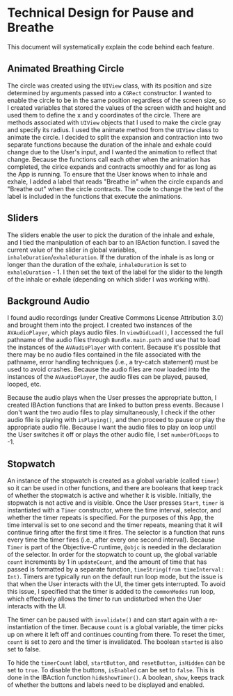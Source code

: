 #  Technical Design for Pause and Breathe

This document will systematically explain the code behind each feature.

##  Animated Breathing Circle

The circle was created using the `UIView` class, with its position and size determined by arguments passed into a `CGRect` constructor. I wanted to enable the circle to be in the same position regardless of the screen size, so I created variables that stored the values of the screen width and height and used them to define the x and y coordinates of the circle. There are methods associated with `UIView` objects that I used to make the circle gray and specify its radius. I used the animate method from the `UIView` class to animate the circle. I decided to split the expansion and contraction into two separate functions because the duration of the inhale and exhale could change due to the User's input, and I wanted the animation to reflect that change. Because the functions call each other when the animation has completed, the cirlce expands and contracts smoothly and for as long as the App is running. To ensure that the User knows when to inhale and exhale, I added a label that reads "Breathe in" when the circle expands and "Breathe out" when the circle contracts. The code to change the text of the label is included in the functions that execute the animations. 

## Sliders

The sliders enable the user to pick the duration of the inhale and exhale, and I tied the manipulation of each bar to an IBAction function. I saved the current value of the slider in global variables,  `inhaleDuration`/`exhaleDuration`. If the duration of the inhale is as long or longer than the duration of the exhale, `inhaleDuration` is set to `exhaleDuration` - 1. I then set the text of the label for the slider to the length of the inhale or exhale (depending on which slider I was working with).

## Background Audio

I found audio recordings (under Creative Commons License Attribution 3.0) and brought them into the project. I created two instances of the `AVAudioPlayer`, which plays audio files. In `viewDidLoad()`, I accessed the full pathname of the audio files through `Bundle.main.path` and use that to load the instances of the `AVAudioPlayer` with content. Because it's possible that there may be no audio files contained in the file associated with the pathname, error handling techniques (i.e., a try-catch statement) must be used to avoid crashes. Because the audio files are now loaded into the instances of the `AVAudioPlayer`, the audio files can be played, paused, looped, etc. 

Because the audio plays when the User presses the appropriate button, I created IBAction functions that are linked to button press events. Because I don't want the two audio files to play simultaneously, I check if the other audio file is playing with `isPlaying()`, and then proceed to pause or play the appropriate audio file. Because I want the audio files to play on loop until the User switches it off or plays the other audio file, I set `numberOfLoops` to -1. 

## Stopwatch

An instance of the stopwatch is created as a global variable (called `timer`) so it can be used in other functions, and there are booleans that keep track of whether the stopwatch is active and whether it is visible. Initially, the stopwatch is not active and is visible. Once the User presses `Start`, `timer` is instantiated with a `Timer` constructor, where the time interval, selector, and whether the timer repeats is specified. For the purposes of this App, the time interval is set to one second and the timer repeats, meaning that it will continue firing after the first time it fires. The selector is a function that runs every time the timer fires (i.e., after every one second interval). Because `Timer` is part of the Objective-C runtime, `@objc` is needed in the declaration of the selector. In order for the stopwatch to count up, the global variable `count` increments by 1 in `updateCount`, and the amount of time that has passed is formatted by a separate function, `timeString(from timeInterval: Int)`. Timers are typically run on the default run loop mode, but the issue is that when the User interacts with the UI, the timer gets interrupted. To avoid this issue, I specified that the timer is added to the `commonModes` run loop, which effectively allows the timer to run undisturbed when the User interacts with the UI.

The timer can be paused with `invalidate()` and can start again with a re-instantiation of the timer. Because `count` is a global variable, the timer picks up on where it left off and continues counting from there. To reset the timer, `count` is set to zero and the timer is invalidated. The boolean `started` is also set to false.

To hide the `timerCount` label, `startButton`, and `resetButton`, `isHidden` can be set to `true`. To disable the buttons, `isEnabled` can be set to  `false`. This is done in the IBAction function `hideShowTimer()`. A boolean, `show`, keeps track of whether the buttons and labels need to be displayed and enabled. 
